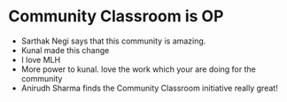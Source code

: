 # Community Classroom is OP

- Sarthak Negi says that this community is amazing.
- Kunal made this change
- I love MLH
- More power to kunal. love the work which your are doing for the community
- Anirudh Sharma finds the Community Classroom initiative really great!

